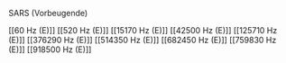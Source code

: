 SARS (Vorbeugende)

[[60 Hz (E)]]
[[520 Hz (E)]]
[[15170 Hz (E)]]
[[42500 Hz (E)]]
[[125710 Hz (E)]]
[[376290 Hz (E)]]
[[514350 Hz (E)]]
[[682450 Hz (E)]]
[[759830 Hz (E)]]
[[918500 Hz (E)]]